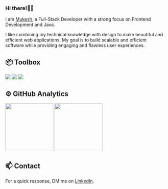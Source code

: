 <!--img align="center" src="assets/images/Pixel Jeff_ Photo.gif" alt="banner.gif" width="100%"/-->

### Hi there!👋🏽</h1>

I am [Mukesh](https://mukeshbilla.vercel.app/), a Full-Stack Developer with a strong focus on Frontend Development and Java.

I like combining my technical knowledge with design to make beautiful and efficient web applications. My goal is to build scalable and efficient software while providing engaging and flawless user experiences.

## 📦 Toolbox

<p align="left">
  <img src="https://skillicons.dev/icons?i=java,python,js,ts,html,css,tailwind,react,nextjs,npm,pkl" />
  <img src="https://skillicons.dev/icons?i=nodejs,express,flask,mongodb,mysql,postgresql,prisma,redis,tensorflow,pytorch" />  
  <img src="https://skillicons.dev/icons?i=firebase,supabase,git,github,docker,aws,vitest,postman,vercel,sklearn" />
</p>

## ⚙️ GitHub Analytics

<div>
      <img height="150em" src="https://github-readme-stats.vercel.app/api?username=bmukesh23&show_icons=true&theme=algolia&count_private=true"/>
      <img height="150em" src="https://github-readme-stats-eight-theta.vercel.app/api/top-langs/?username=bmukesh23&layout=compact&langs_count=8&theme=algolia"/>
</div>

## 📫 Contact

For a quick response, DM me on [LinkedIn](https://linkedin.com/in/mukeshbilla/). 
